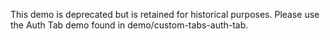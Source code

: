 This demo is deprecated but is retained for historical purposes. 
Please use the Auth Tab demo found in demo/custom-tabs-auth-tab.